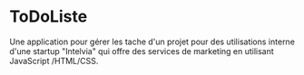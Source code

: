 # ToDoListe
Une application pour gérer les tache d'un projet pour des utilisations interne d'une startup "Intelvia" qui offre des services de marketing en utilisant JavaScript /HTML/CSS.
